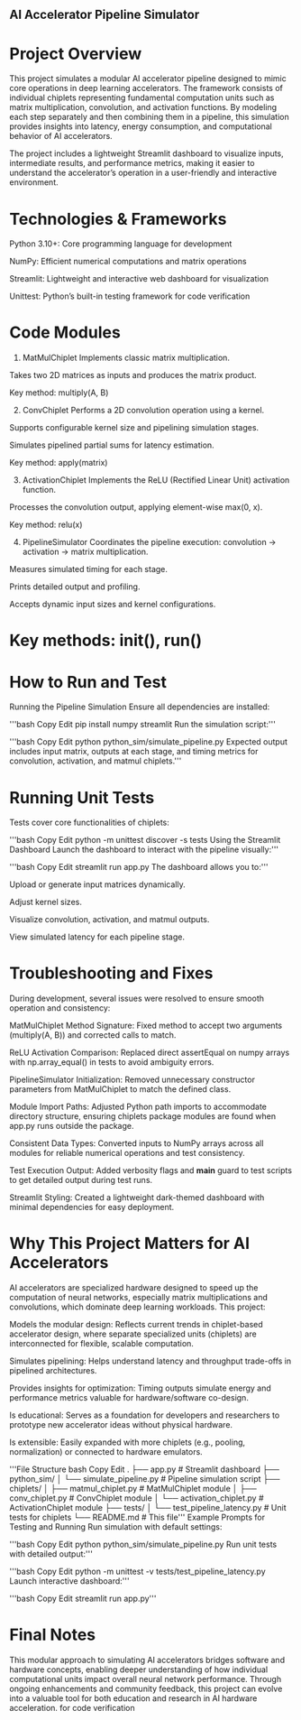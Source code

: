 
## AI Accelerator Pipeline Simulator
# Project Overview
This project simulates a modular AI accelerator pipeline designed to mimic core operations in deep learning accelerators. The framework consists of individual chiplets representing fundamental computation units such as matrix multiplication, convolution, and activation functions. By modeling each step separately and then combining them in a pipeline, this simulation provides insights into latency, energy consumption, and computational behavior of AI accelerators.

The project includes a lightweight Streamlit dashboard to visualize inputs, intermediate results, and performance metrics, making it easier to understand the accelerator’s operation in a user-friendly and interactive environment.

# Technologies & Frameworks
Python 3.10+: Core programming language for development

NumPy: Efficient numerical computations and matrix operations

Streamlit: Lightweight and interactive web dashboard for visualization

Unittest: Python’s built-in testing framework for code verification

# Code Modules
1. MatMulChiplet
Implements classic matrix multiplication.

Takes two 2D matrices as inputs and produces the matrix product.

Key method: multiply(A, B)

2. ConvChiplet
Performs a 2D convolution operation using a kernel.

Supports configurable kernel size and pipelining simulation stages.

Simulates pipelined partial sums for latency estimation.

Key method: apply(matrix)

3. ActivationChiplet
Implements the ReLU (Rectified Linear Unit) activation function.

Processes the convolution output, applying element-wise max(0, x).

Key method: relu(x)

4. PipelineSimulator
Coordinates the pipeline execution: convolution → activation → matrix multiplication.

Measures simulated timing for each stage.

Prints detailed output and profiling.

Accepts dynamic input sizes and kernel configurations.

# Key methods: __init__(), run()

# How to Run and Test
Running the Pipeline Simulation
Ensure all dependencies are installed:

'''bash
Copy
Edit
pip install numpy streamlit
Run the simulation script:'''

'''bash
Copy
Edit
python python_sim/simulate_pipeline.py
Expected output includes input matrix, outputs at each stage, and timing metrics for convolution, activation, and matmul chiplets.'''

# Running Unit Tests
Tests cover core functionalities of chiplets:

'''bash
Copy
Edit
python -m unittest discover -s tests
Using the Streamlit Dashboard
Launch the dashboard to interact with the pipeline visually:'''

'''bash
Copy
Edit
streamlit run app.py
The dashboard allows you to:'''

Upload or generate input matrices dynamically.

Adjust kernel sizes.

Visualize convolution, activation, and matmul outputs.

View simulated latency for each pipeline stage.

# Troubleshooting and Fixes
During development, several issues were resolved to ensure smooth operation and consistency:

MatMulChiplet Method Signature: Fixed method to accept two arguments (multiply(A, B)) and corrected calls to match.

ReLU Activation Comparison: Replaced direct assertEqual on numpy arrays with np.array_equal() in tests to avoid ambiguity errors.

PipelineSimulator Initialization: Removed unnecessary constructor parameters from MatMulChiplet to match the defined class.

Module Import Paths: Adjusted Python path imports to accommodate directory structure, ensuring chiplets package modules are found when app.py runs outside the package.

Consistent Data Types: Converted inputs to NumPy arrays across all modules for reliable numerical operations and test consistency.

Test Execution Output: Added verbosity flags and __main__ guard to test scripts to get detailed output during test runs.

Streamlit Styling: Created a lightweight dark-themed dashboard with minimal dependencies for easy deployment.

# Why This Project Matters for AI Accelerators
AI accelerators are specialized hardware designed to speed up the computation of neural networks, especially matrix multiplications and convolutions, which dominate deep learning workloads. This project:

Models the modular design: Reflects current trends in chiplet-based accelerator design, where separate specialized units (chiplets) are interconnected for flexible, scalable computation.

Simulates pipelining: Helps understand latency and throughput trade-offs in pipelined architectures.

Provides insights for optimization: Timing outputs simulate energy and performance metrics valuable for hardware/software co-design.

Is educational: Serves as a foundation for developers and researchers to prototype new accelerator ideas without physical hardware.

Is extensible: Easily expanded with more chiplets (e.g., pooling, normalization) or connected to hardware emulators.

'''File Structure
bash
Copy
Edit
.
├── app.py                 # Streamlit dashboard
├── python_sim/
│   └── simulate_pipeline.py   # Pipeline simulation script
├── chiplets/
│   ├── matmul_chiplet.py       # MatMulChiplet module
│   ├── conv_chiplet.py         # ConvChiplet module
│   └── activation_chiplet.py   # ActivationChiplet module
├── tests/
│   └── test_pipeline_latency.py    # Unit tests for chiplets
└── README.md               # This file'''
Example Prompts for Testing and Running
Run simulation with default settings:

'''bash
Copy
Edit
python python_sim/simulate_pipeline.py
Run unit tests with detailed output:'''

'''bash
Copy
Edit
python -m unittest -v tests/test_pipeline_latency.py
Launch interactive dashboard:'''

'''bash
Copy
Edit
streamlit run app.py'''
# Final Notes
This modular approach to simulating AI accelerators bridges software and hardware concepts, enabling deeper understanding of how individual computational units impact overall neural network performance. Through ongoing enhancements and community feedback, this project can evolve into a valuable tool for both education and research in AI hardware acceleration. for code verification







